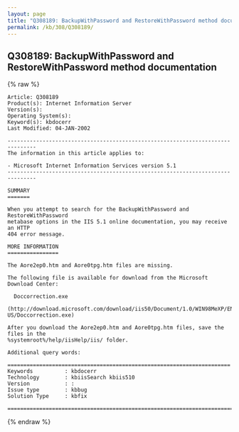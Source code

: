 ```yaml
---
layout: page
title: "Q308189: BackupWithPassword and RestoreWithPassword method documentation"
permalink: /kb/308/Q308189/
---
```


## Q308189: BackupWithPassword and RestoreWithPassword method documentation

{% raw %}

	Article: Q308189
	Product(s): Internet Information Server
	Version(s): 
	Operating System(s): 
	Keyword(s): kbdocerr
	Last Modified: 04-JAN-2002
	
	-------------------------------------------------------------------------------
	The information in this article applies to:
	
	- Microsoft Internet Information Services version 5.1 
	-------------------------------------------------------------------------------
	
	SUMMARY
	=======
	
	When you attempt to search for the BackupWithPassword and RestoreWithPassword
	metabase options in the IIS 5.1 online documentation, you may receive an HTTP
	404 error message.
	
	MORE INFORMATION
	================
	
	The Aore2ep0.htm and Aore0tpg.htm files are missing.
	
	The following file is available for download from the Microsoft Download Center:
	
	  Doccorrection.exe
	  (http://download.microsoft.com/download/iis50/Document/1.0/WIN98MeXP/EN-US/Doccorrection.exe)
	
	After you download the Aore2ep0.htm and Aore0tpg.htm files, save the files in the
	%systemroot%/help/iisHelp/iis/ folder.
	
	Additional query words:
	
	======================================================================
	Keywords          : kbdocerr 
	Technology        : kbiisSearch kbiis510
	Version           : :
	Issue type        : kbbug
	Solution Type     : kbfix
	
	=============================================================================
	

{% endraw %}
